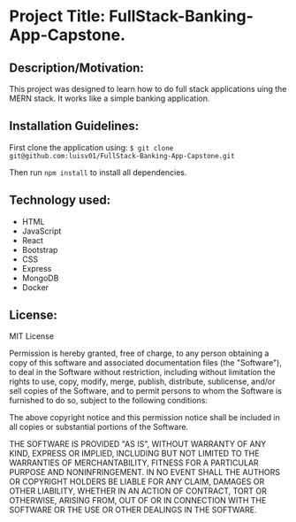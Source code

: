# Project Title: FullStack-Banking-App-Capstone.

## Description/Motivation: 
This project was designed to learn how to do full stack applications uing the MERN stack. It works like a simple banking application.

## Installation Guidelines: 
First clone the application using:
`$ git clone git@github.com:luisv01/FullStack-Banking-App-Capstone.git`

Then run `npm install` to install all dependencies.

## Technology used: 
- HTML
- JavaScript
- React
- Bootstrap
- CSS
- Express
- MongoDB
- Docker
    
## License: 
MIT License

Permission is hereby granted, free of charge, to any person obtaining a copy of this software and associated documentation files (the "Software"), to deal in the Software without restriction, including without limitation the rights to use, copy, modify, merge, publish, distribute, sublicense, and/or sell copies of the Software, and to permit persons to whom the Software is furnished to do so, subject to the following conditions:

The above copyright notice and this permission notice shall be included in all copies or substantial portions of the Software.

THE SOFTWARE IS PROVIDED "AS IS", WITHOUT WARRANTY OF ANY KIND, EXPRESS OR IMPLIED, INCLUDING BUT NOT LIMITED TO THE WARRANTIES OF MERCHANTABILITY, FITNESS FOR A PARTICULAR PURPOSE AND NONINFRINGEMENT. IN NO EVENT SHALL THE AUTHORS OR COPYRIGHT HOLDERS BE LIABLE FOR ANY CLAIM, DAMAGES OR OTHER LIABILITY, WHETHER IN AN ACTION OF CONTRACT, TORT OR OTHERWISE, ARISING FROM, OUT OF OR IN CONNECTION WITH THE SOFTWARE OR THE USE OR OTHER DEALINGS IN THE SOFTWARE.

